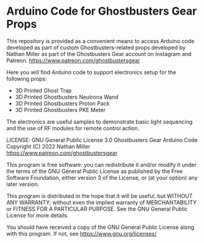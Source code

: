 # Arduino Code for Ghostbusters Gear Props
This repository is provided as a convenient means to access Arduino code developed as part of custom Ghostbusters-related props developed by Nathan Miller as part of the Ghostbusters Gear account on Instagram and Patreon. https://www.patreon.com/ghostbustersgear

Here you will find Arduino code to support electronics setup for the following props:

- 3D Printed Ghost Trap
- 3D Printed Ghostbusters Neutrona Wand
- 3D Printed Ghostbusters Proton Pack
- 3D Printed Ghostbusters PKE Meter

The electronics are useful samples to demonstrate basic light sequencing and the use of RF modules for remote control action.

LICENSE:  GNU General Public License 3.0
Ghostbusters Gear Arduino Code
Copyright (C) 2022  Nathan Miller
https://www.patreon.com/ghostbustersgear

This program is free software: you can redistribute it and/or modify
it under the terms of the GNU General Public License as published by
the Free Software Foundation, either version 3 of the License, or
(at your option) any later version.

This program is distributed in the hope that it will be useful,
but WITHOUT ANY WARRANTY; without even the implied warranty of
MERCHANTABILITY or FITNESS FOR A PARTICULAR PURPOSE.  See the
GNU General Public License for more details.

You should have received a copy of the GNU General Public License
along with this program.  If not, see <https://www.gnu.org/licenses/>
